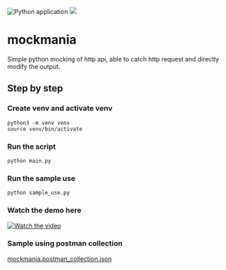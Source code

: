 ![Python application](https://github.com/arfan/mockmania/workflows/Python%20application/badge.svg)
<img src="https://img.shields.io/codecov/c/github/arfan/mockmania">

# mockmania

Simple python mocking of http api, able to catch http request and directly modify the output.

## Step by step

### Create venv and activate venv
```
python3 -m venv venv
source venv/bin/activate
```
 
### Run the script
```
python main.py
```

### Run the sample use
```
python sample_use.py
```

### Watch the demo here
 
[![Watch the video](https://img.youtube.com/vi/jEBp2gXIbSM/hqdefault.jpg)](https://youtu.be/jEBp2gXIbSM)


### Sample using postman collection 

[mockmania.postman_collection.json](mockmania.postman_collection.json)
